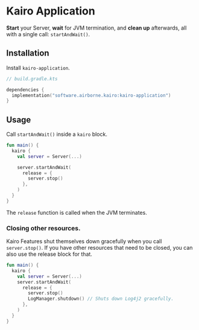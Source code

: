 # Kairo Application

**Start** your Server,
**wait** for JVM termination,
and **clean up** afterwards,
all with a single call:
`startAndWait()`.

## Installation

Install `kairo-application`.

```kotlin
// build.gradle.kts

dependencies {
  implementation("software.airborne.kairo:kairo-application")
}
```

## Usage

Call `startAndWait()` inside a `kairo` block.

```kotlin
fun main() {
  kairo {
    val server = Server(...)

    server.startAndWait(
      release = {
        server.stop()
      },
    )
  }
}
```

The `release` function is called when the JVM terminates.

### Closing other resources.

Kairo Features shut themselves down gracefully when you call `server.stop()`.
If you have other resources that need to be closed,
you can also use the release block for that.

```kotlin
fun main() {
  kairo {
    val server = Server(...)
    server.startAndWait(
      release = {
        server.stop()
        LogManager.shutdown() // Shuts down Log4j2 gracefully.
      },
    )
  }
}
```
